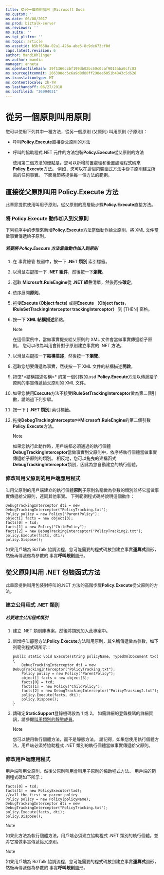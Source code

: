 ```yaml
---
title: 從另一個原則叫用 |Microsoft Docs
ms.custom: ''
ms.date: 06/08/2017
ms.prod: biztalk-server
ms.reviewer: ''
ms.suite: ''
ms.tgt_pltfrm: ''
ms.topic: article
ms.assetid: b5bf658a-02a1-426a-abe5-8c9de673cf0d
caps.latest.revision: 6
author: MandiOhlinger
ms.author: mandia
manager: anneta
ms.openlocfilehash: 39f1366ccbf199db02bc60c0caf9015aba0cfc03
ms.sourcegitcommit: 266308ec5c6a9d8d80ff298ee6051b4843c5d626
ms.translationtype: MT
ms.contentlocale: zh-TW
ms.lasthandoff: 06/27/2018
ms.locfileid: "36994031"
---
```

# <a name="invoking-a-policy-from-another-policy"></a>從另一個原則叫用原則
您可以使用下列其中一種方法，從另一個原則 (父原則) 叫用原則 (子原則)：  
  
- 呼叫**Policy.Execute**直接從父原則的方法  
  
- 呼叫的協助程式.NET 元件的方法包裝**Policy.Execute**從父原則的方法  
  
  使用第二個方法的優點是，您可以新增前置處理和後置處理程式碼來**Policy.Execute**方法。 例如，您可以在這個包裝函式方法中從子原則建立所需的任何事實。 下面幾節將提供每一個方法的範例。  
  
## <a name="invoking-the-policyexecute-method-directly-from-the-parent-policy"></a>直接從父原則叫用 Policy.Execute 方法  
 此章節提供使用叫用子原則，從父原則的高層級步驟**Policy.Execute**直接方法。  
  
### <a name="adding-the-policyexecute-action-to-the-parent-policy"></a>將 Policy.Execute 動作加入到父原則  
 下列程序中的步驟來新增**Policy.Execute**方法當做動作給父原則，將 XML 文件當做事實傳遞給子原則。  
  
##### <a name="to-add-the-policyexecute-method-as-an-action-to-a-policy"></a>若要將 Policy.Execute 方法當做動作加入到原則  
  
1.  在 事實總管 視窗中，按一下 **.NET 類別** 索引標籤。  
  
2.  以滑鼠右鍵按一下 **.NET 組件**，然後按一下**瀏覽**。  
  
3.  選取  **Microsoft.RuleEngine**從 **.NET 組件**清單，然後再按**確定**。  
  
4.  依序展開**原則**。  
  
5.  拖曳**Execute (Object facts)** 或是**Execute （Object facts，IRuleSetTrackingInterceptor trackingInterceptor）** 到 [THEN] 窗格。  
  
6.  按一下  **XML 結構描述**節點。  
  
    > [!NOTE]
    >  在這個案例中，當做事實提交給父原則的 XML 文件會當做事實傳遞給子原則。 您可以改為叫用會針對子原則建立事實的 .NET 方法。  
  
7.  以滑鼠右鍵按一下**結構描述**，然後按一下**瀏覽**。  
  
8.  選取您想要傳遞為事實，然後按一下 XML 文件的結構描述**開啟**。  
  
9. 拖曳*\<結構描述名稱\>* 的第一個引數的.xsd **Policy.Execute**方法以傳遞給子原則的事實傳遞給父原則的 XML 文件。  
  
10. 如果您使用**Execute**方法不接受**IRuleSetTrackingInterceptor**做為第二個引數，請略過下列步驟。  
  
11. 按一下 [ **.NET 類別**] 索引標籤。  
  
12. 拖曳**DebugTrackingInterceptor**中**Microsoft.RuleEngine**的第二個引數**Policy.Execute**方法。  
  
    > [!NOTE]
    >  如果您執行此動作時，用戶端都必須通過的執行個體**DebugTrackingInterceptor**當做事實到父原則中，依序將執行個體當做事實傳遞給子原則的類別。 相反地，您可以拖曳的建構函式**DebugTrackingInterceptor**類別，因此為您自動建立的執行個體。  
  
### <a name="modifying-the-client-application-that-invokes-the-parent-policy"></a>修改叫用父原則的用戶端應用程式  
 叫用父原則的用戶端建立的執行個體**原則**子原則名稱做為參數的類別並將它當做事實傳遞給父原則，連同其他事實。 下列範例程式碼將說明這個動作：  
  
```  
DebugTrackingInterceptor dti = new DebugTrackingInterceptor("PolicyTracking.txt");  
Policy policy = new Policy("ParentPolicy");  
object[] facts = new object[3];  
facts[0] = txd;  
facts[1] = new Policy("ChildPolicy");  
facts[2] = new DebugTrackingInterceptor("PolicyTracking2.txt");  
policy.Execute(facts, dti);  
policy.Dispose();  
```  
  
 如果用戶端為 BizTalk 協調流程，您可能需要的程式碼放到建立事實**運算式**圖形，然後再傳遞做為參數的 事實**呼叫規則**圖形。  
  
## <a name="invoking-a-net-wrapper-method-from-the-parent-policy"></a>從父原則叫用 .NET 包裝函式方法  
 此章節提供叫用包裝對呼叫的.NET 方法的高階步驟**Policy.Execute**從父原則的方法。  
  
### <a name="creating-the-utility-net-class"></a>建立公用程式 .NET 類別  
  
##### <a name="to-create-the-utility-class"></a>若要建立公用程式類別  
  
1.  建立 .NET 類別庫專案，然後將類別加入此專案中。  
  
2.  新增呼叫靜態方法**Policy.Execute**方法叫用原則，其名稱傳遞做為參數，如下列範例程式碼所示：  
  
    ```  
    public static void Execute(string policyName, TypedXmlDocument txd)  
    {  
        DebugTrackingInterceptor dti = new   DebugTrackingInterceptor("PolicyTracking.txt");  
        Policy policy = new Policy("ParentPolicy");  
        object[] facts = new object[3];  
        facts[0] = txd;  
        facts[1] = new Policy("ChildPolicy");  
        facts[2] = new DebugTrackingInterceptor("PolicyTracking2.txt");  
        policy.Execute(facts, dti);  
        policy.Dispose();  
    }   
    ```  
  
3.  請確定**StaticSupport**登錄機碼設為 1 或 2。 如需詳細的登錄機碼的詳細資訊，請參閱[叫用類別的靜態成員](../core/invoking-static-members-of-a-class.md)。  
  
    > [!NOTE]
    >  您可以使用執行個體方法，而不是靜態方法。 請記得，如果您使用執行個體方法，用戶端必須將協助程式 .NET 類別的執行個體當做事實傳遞給父原則。  
  
### <a name="modifying-the-client-application"></a>修改用戶端應用程式  
 用戶端叫用父原則，然後父原則叫用會叫用子原則的協助程式方法。 用戶端的範例程式碼如下所示：  
  
```  
facts[0] = txd;  
facts[1] = new PolicyExecutor(txd);  
//call the first or parent policy  
Policy policy = new Policy(policyName);  
DebugTrackingInterceptor dti = new DebugTrackingInterceptor("PolicyTracking.txt");  
policy.Execute(facts, dti);  
policy.Dispose();  
```  
  
> [!NOTE]
>  如果此方法為執行個體方法，用戶端必須建立協助程式 .NET 類別的執行個體，並將它當做事實傳遞給父原則。  
  
> [!NOTE]
>  如果用戶端為 BizTalk 協調流程，您可能需要的程式碼放到建立事實**運算式**圖形，然後再傳遞做為參數的 事實**呼叫規則**圖形。